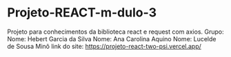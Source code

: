 # Projeto-REACT-m-dulo-3
Projeto para conhecimentos da biblioteca react e request com axios.  Grupo:  Nome: Hebert Garcia da Silva Nome: Ana Carolina Aquino Nome: Lucelde de Sousa Minô  link do site: https://projeto-react-two-psi.vercel.app/
